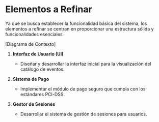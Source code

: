 # Elementos a Refinar

Ya que se busca establecer la funcionalidad básica del sistema, los elementos a refinar se centran en proporcionar una estructura sólida y funcionalidades esenciales.

[Diagrama de Contexto]

1. **Interfaz de Usuario (UI)**
   - Diseñar y desarrollar la interfaz inicial para la visualización del catálogo de eventos.

2. **Sistema de Pago**
   -  Implementar el módulo de pago seguro que cumpla con los estándares PCI-DSS.

3. **Gestor de Sesiones**
   - Desarrollar el sistema de gestión de sesiones para usuarios.